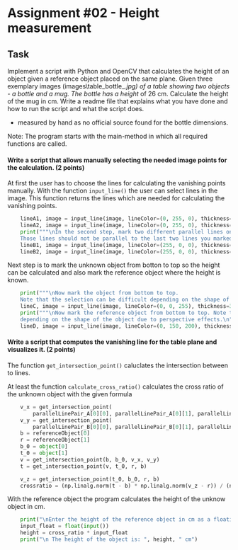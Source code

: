 # Assignment #02 - Height measurement

## Task 

Implement a script with Python and OpenCV that calculates the height of an object given a reference object placed on the same plane. Given three exemplary images (images\table_bottle_*.jpg) of a table showing two objects - a bottle and a mug. The bottle has a height* of 26 cm. Calculate the height of the mug in cm. Write a readme file that explains what you have done and how to run the script and what the script does.

* measured by hand as no official source found for the bottle dimensions.

Note: The program starts with the main-method in which all required functions are called.

#### Write a script that allows manually selecting the needed image points for the calculation. (2 points)

At first the user has to choose the lines for calculating the vanishing points manually. 
With the function ```input_line()``` the user can select lines in the image.
This function returns the lines which are needed for calculating the vanishing points.
```python
    lineA1, image = input_line(image, lineColor=(0, 255, 0), thickness=3)
    lineA2, image = input_line(image, lineColor=(0, 255, 0), thickness=3)
    print("""\nIn the second step, mark two different parallel lines on the plane. 
    Those lines should not be parallel to the last two lines you marked.\n""")
    lineB1, image = input_line(image, lineColor=(255, 0, 0), thickness=3)
    lineB2, image = input_line(image, lineColor=(255, 0, 0), thickness=3)
```
Next step is to mark the unknown object from botton to top so the height can be calculated and also mark the reference object where the height is known.
```python
    print("""\nNow mark the object from bottom to top.
    Note that the selection can be difficult depending on the shape of the object due to perspective effects.\n""")
    lineC, image = input_line(image, lineColor=(0, 0, 255), thickness=3)
    print("""\nNow mark the reference object from bottom to top. Note that the selection can be difficult 
    depending on the shape of the object due to perspective effects.\n""")
    lineD, image = input_line(image, lineColor=(0, 150, 200), thickness=3)
```

#### Write a script that computes the vanishing line for the table plane and visualizes it. (2 points)

The function ```get_intersection_point()``` caluclates the intersection between to lines.

At least the function ```calculate_cross_ratio()``` calculates the cross ratio of the unknown object with the given formula
```python
    v_x = get_intersection_point(
        parallelLinePair_A[0][0], parallelLinePair_A[0][1], parallelLinePair_A[1][0], parallelLinePair_A[1][1])
    v_y = get_intersection_point(
        parallelLinePair_B[0][0], parallelLinePair_B[0][1], parallelLinePair_B[1][0], parallelLinePair_B[1][1])
    b = referenceObject[0]
    r = referenceObject[1]
    b_0 = object[0]
    t_0 = object[1]
    v = get_intersection_point(b, b_0, v_x, v_y)
    t = get_intersection_point(v, t_0, r, b)

    v_z = get_intersection_point(t_0, b_0, r, b)
    crossratio = (np.linalg.norm(t - b) * np.linalg.norm(v_z - r)) / (np.linalg.norm(r - b) *np.linalg.norm(v_z - t))
```

With the reference object the program calculates the height of the unknow object in cm.
```python
    print("\nEnter the height of the reference object in cm as a floating point number.\n")
    input_float = float(input())
    height = cross_ratio * input_float
    print("\n The height of the object is: ", height, " cm")
```